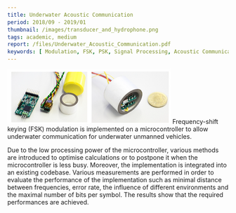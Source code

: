 ```yaml
---
title: Underwater Acoustic Communication
period: 2018/09 - 2019/01 
thumbnail: /images/transducer_and_hydrophone.png
tags: academic, medium
report: /files/Underwater_Acoustic_Communication.pdf
keywords: [ Modulation, FSK, PSK, Signal Processing, Acoustic Communication, Python, C, AVR ]
---
```


<img src="/images/transducer_and_hydrophone.png" />
Frequency-shift keying (FSK) modulation is implemented on a microcontroller to allow underwater communication for underwater unmanned vehicles.

<!--more-->

Due to the low processing power of the microcontroller, various methods are introduced to optimise calculations or to postpone it when the microcontroller is less busy.
Moreover, the implementation is integrated into an existing codebase.
Various measurements are performed in order to evaluate the performance of the implementation such as minimal distance between frequencies, error rate, the influence of different environments and the maximal number of bits per symbol.
The results show that the required performances are achieved.